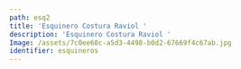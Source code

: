 ```yaml
---
path: esq2
title: 'Esquinero Costura Raviol '
description: 'Esquinero Costura Raviol '
Image: /assets/7c0ee60c-a5d3-4498-b0d2-67669f4c67ab.jpg
identifier: esquineros
---
```


